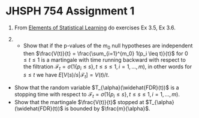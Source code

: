JHSPH 754 Assignment 1
=======================


1. From [Elements of Statistical Learning](http://statweb.stanford.edu/~tibs/ElemStatLearn/) do exercises Ex 3.5, Ex 3.6. 

2. * Show that  if the p-values of the $m_0$ null hypotheses are independent then $\frac{V(t)}{t} = \frac{\sum_{i=1}^{m_0} 1(p_i \leq t)}{t}$ for $0 \leq t \leq 1$ is a martingale with time running backward with respect to the filtration $\mathcal{F}_t = \sigma(1\{p_i \leq s\}, t \leq s \leq 1,i=1,\ldots,m)$, in other words for $s \leq t$ we have $E[V(s)/s | \mathcal{F}_t] = V(t)/t$. 
*  Show that the random variable $T_{\alpha}(\widehat{FDR}(t))$ is a stopping time with respect to $\mathcal{F}_t = \sigma(1\{p_i \leq s\}, t \leq s \leq 1,i=1,\ldots,m)$. 
* Show that the martingale $\frac{V(t)}{t}$ stopped at $T_{\alpha}(\widehat{FDR}(t))$ is bounded by $\frac{m}{\alpha}$. 

